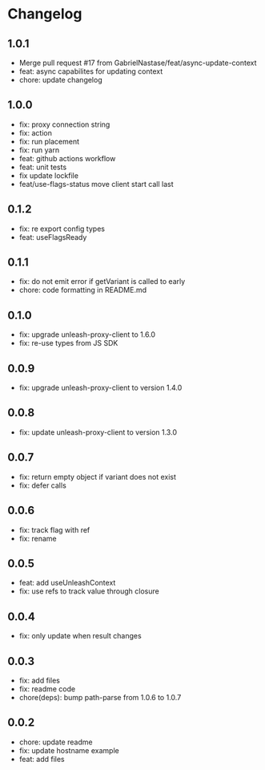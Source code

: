 # Changelog


## 1.0.1
- Merge pull request #17 from GabrielNastase/feat/async-update-context
- feat: async capabilites for updating context
- chore: update changelog
## 1.0.0
- fix: proxy connection string
- fix: action
- fix: run placement
- fix: run yarn
- feat: github actions workflow
- feat: unit tests
- fix update lockfile
- feat/use-flags-status move client start call last
## 0.1.2
- fix: re export config types
- feat: useFlagsReady

## 0.1.1
- fix: do not emit error if getVariant is called to early
- chore: code formatting in README.md

## 0.1.0
- fix: upgrade unleash-proxy-client to 1.6.0
- fix: re-use types from JS SDK

## 0.0.9
- fix: upgrade unleash-proxy-client to version 1.4.0

## 0.0.8
- fix: update unleash-proxy-client to version 1.3.0

## 0.0.7
- fix: return empty object if variant does not exist
- fix: defer calls

## 0.0.6
- fix: track flag with ref
- fix: rename

## 0.0.5
- feat: add useUnleashContext
- fix: use refs to track value through closure

## 0.0.4
- fix: only update when result changes

## 0.0.3
- fix: add files
- fix: readme code
- chore(deps): bump path-parse from 1.0.6 to 1.0.7

## 0.0.2
- chore: update readme
- fix: update hostname example
- feat: add files